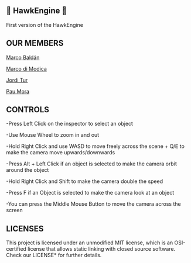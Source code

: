 
## 🦅 HawkEngine 🦅 ##

First version of the HawkEngine

## OUR MEMBERS ##

[Marco Baldán](https://github.com/Marco-v-BaldanII)

[Marco di Modica](https://github.com/MarcoDiModica)

[Jordi Tur](https://github.com/Jordopol) 

[Pau Mora](https://github.com/Peluchomp)

## CONTROLS ##

-Press Left Click on the inspector to select an object

-Use Mouse Wheel to zoom in and out

-Hold Right Click and use WASD to move freely across the scene + Q/E to make the camera move upwards/downwards

-Press Alt + Left Click if an object is selected to make the camera orbit around the object

-Hold Right Click and Shift to make the camera double the speed

-Press F if an Object is selected to make the camera look at an object

-You can press the Middle Mouse Button to move the camera across the screen

## LICENSES ##

This project is licensed under an unmodified MIT license, which is an OSI-certified license that allows static linking 
with closed source software. Check our LICENSE* for further details.
